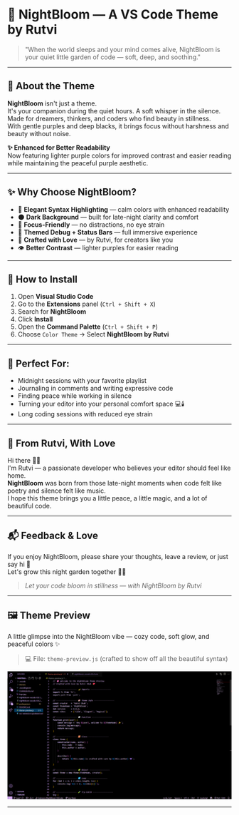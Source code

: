 # 🌸 NightBloom — A VS Code Theme by Rutvi

> "When the world sleeps and your mind comes alive, NightBloom is your quiet little garden of code — soft, deep, and soothing."

---

## 🌙 About the Theme

**NightBloom** isn't just a theme.  
It's your companion during the quiet hours. A soft whisper in the silence.  
Made for dreamers, thinkers, and coders who find beauty in stillness.  
With gentle purples and deep blacks, it brings focus without harshness and beauty without noise.

**✨ Enhanced for Better Readability**  
Now featuring lighter purple colors for improved contrast and easier reading while maintaining the peaceful purple aesthetic.

---

## ✨ Why Choose NightBloom?

- 🎨 **Elegant Syntax Highlighting** — calm colors with enhanced readability  
- 🌑 **Dark Background** — built for late-night clarity and comfort  
- 🧠 **Focus-Friendly** — no distractions, no eye strain  
- 🖤 **Themed Debug + Status Bars** — full immersive experience  
- 💖 **Crafted with Love** — by Rutvi, for creators like you  
- 👁️ **Better Contrast** — lighter purples for easier reading

---

## 🌸 How to Install

1. Open **Visual Studio Code**
2. Go to the **Extensions** panel (`Ctrl + Shift + X`)
3. Search for **NightBloom**
4. Click **Install**
5. Open the **Command Palette** (`Ctrl + Shift + P`)
6. Choose `Color Theme` → Select **NightBloom by Rutvi**

---

## 🌃 Perfect For:

- Midnight sessions with your favorite playlist  
- Journaling in comments and writing expressive code  
- Finding peace while working in silence  
- Turning your editor into your personal comfort space 💻🕯️  
- Long coding sessions with reduced eye strain

---

## 🫶 From Rutvi, With Love

Hi there 👋🏻  
I'm Rutvi — a passionate developer who believes your editor should feel like home.  
**NightBloom** was born from those late-night moments when code felt like poetry and silence felt like music.  
I hope this theme brings you a little peace, a little magic, and a lot of beautiful code.

---

## 📬 Feedback & Love

If you enjoy NightBloom, please share your thoughts, leave a review, or just say hi 🥰  
Let's grow this night garden together 🌸🌙

> _Let your code bloom in stillness — with NightBloom by Rutvi_

---

## 🖼️ Theme Preview

A little glimpse into the NightBloom vibe — cozy code, soft glow, and peaceful colors ✨

> 💻 File: `theme-preview.js` (crafted to show off all the beautiful syntax)

![NightBloom Theme Preview](preview.png)

---

